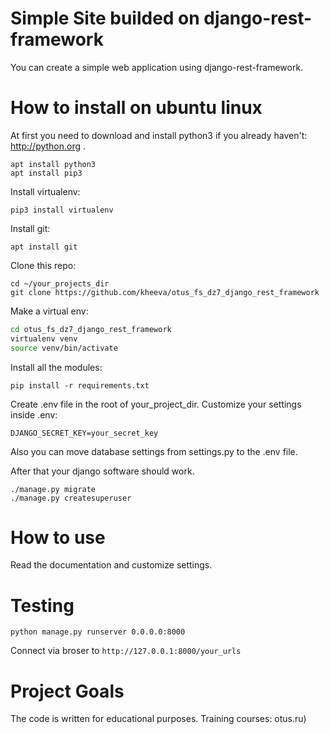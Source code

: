 # Simple Site builded on django-rest-framework

You can create a simple web application using django-rest-framework. 


# How to install on ubuntu linux

At first you need to download and install python3 if you already haven't: http://python.org .
```buildoutcfg
apt install python3
apt install pip3
```

Install virtualenv:
```buildoutcfg
pip3 install virtualenv 
```
Install git:
```buildoutcfg
apt install git
```

Clone this repo:
```buildoutcfg
cd ~/your_projects_dir
git clone https://github.com/kheeva/otus_fs_dz7_django_rest_framework
```

Make a virtual env:
```bash
cd otus_fs_dz7_django_rest_framework
virtualenv venv
source venv/bin/activate
```

Install all the modules:
```
pip install -r requirements.txt
```

Create .env file in the root of your_project_dir.
Customize your settings inside .env:
```
DJANGO_SECRET_KEY=your_secret_key
```
Also you can move database settings from settings.py to the .env file.

After that your django software should work.
```buildoutcfg
./manage.py migrate
./manage.py createsuperuser
```

# How to use
Read the documentation and customize settings.

# Testing

```
python manage.py runserver 0.0.0.0:8000
```

Connect via broser to `http://127.0.0.1:8000/your_urls`

# Project Goals

The code is written for educational purposes. Training courses: otus.ru)
